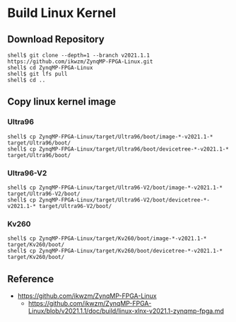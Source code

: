 Build Linux Kernel 
====================================================================================

## Download Repository

```console
shell$ git clone --depth=1 --branch v2021.1.1 https://github.com/ikwzm/ZynqMP-FPGA-Linux.git
shell$ cd ZynqMP-FPGA-Linux
shell$ git lfs pull
shell$ cd ..
```

## Copy linux kernel image

### Ultra96

```console
shell$ cp ZynqMP-FPGA-Linux/target/Ultra96/boot/image-*-v2021.1-*      target/Ultra96/boot/
shell$ cp ZynqMP-FPGA-Linux/target/Ultra96/boot/devicetree-*-v2021.1-* target/Ultra96/boot/
```

### Ultra96-V2

```console
shell$ cp ZynqMP-FPGA-Linux/target/Ultra96-V2/boot/image-*-v2021.1-*      target/Ultra96-V2/boot/
shell$ cp ZynqMP-FPGA-Linux/target/Ultra96-V2/boot/devicetree-*-v2021.1-* target/Ultra96-V2/boot/
```

### Kv260

```console
shell$ cp ZynqMP-FPGA-Linux/target/Kv260/boot/image-*-v2021.1-*      target/Kv260/boot/
shell$ cp ZynqMP-FPGA-Linux/target/Kv260/boot/devicetree-*-v2021.1-* target/Kv260/boot/
```

## Reference

* https://github.com/ikwzm/ZynqMP-FPGA-Linux
  - https://github.com/ikwzm/ZynqMP-FPGA-Linux/blob/v2021.1.1/doc/build/linux-xlnx-v2021.1-zynqmp-fpga.md
